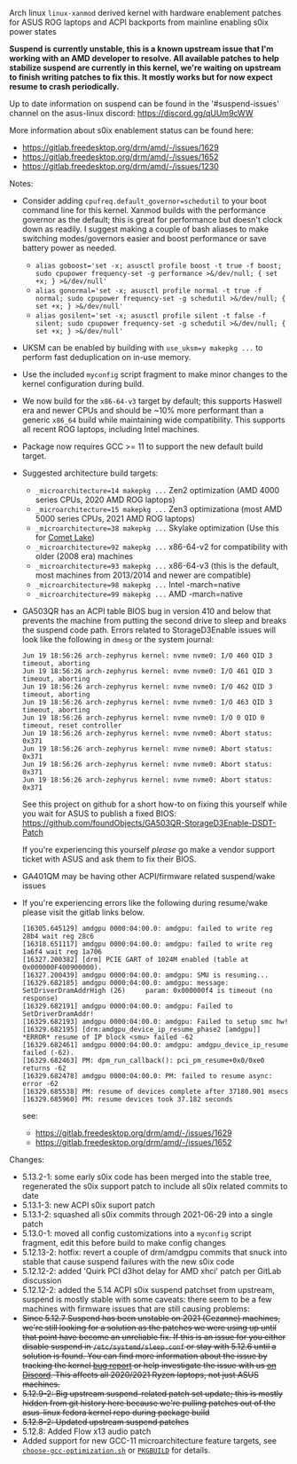 
Arch linux `linux-xanmod` derived kernel with hardware enablement patches for ASUS ROG laptops and ACPI backports from mainline enabling s0ix power states

**Suspend is currently unstable, this is a known upstream issue that I'm working with an AMD developer to resolve. All available patches to help stabilize suspend are currently in this kernel, we're waiting on upstream to finish writing patches to fix this. It mostly works but for now expect resume to crash periodically.**

Up to date information on suspend can be found in the '#suspend-issues' channel on the asus-linux discord: https://discord.gg/qUUm9cWW

More information about s0ix enablement status can be found here:
  - https://gitlab.freedesktop.org/drm/amd/-/issues/1629
  - https://gitlab.freedesktop.org/drm/amd/-/issues/1652
  - https://gitlab.freedesktop.org/drm/amd/-/issues/1230

Notes:

  - Consider adding `cpufreq.default_governor=schedutil` to your boot command line for this kernel. Xanmod builds with the performance governor as the default; this is great for performance but doesn't clock down as readily. I suggest making a couple of bash aliases to make switching modes/governors easier and boost performance or save battery power as needed.

    * `alias goboost='set -x; asusctl profile boost -t true -f boost; sudo cpupower frequency-set -g performance >&/dev/null; { set +x; } >&/dev/null'`
    * `alias gonormal='set -x; asusctl profile normal -t true -f normal; sudo cpupower frequency-set -g schedutil >&/dev/null; { set +x; } >&/dev/null'`
    * `alias gosilent='set -x; asusctl profile silent -t false -f silent; sudo cpupower frequency-set -g schedutil >&/dev/null; { set +x; } >&/dev/null'`

  - UKSM can be enabled by building with `use_uksm=y makepkg ...` to perform fast deduplication on in-use memory.

  - Use the included `myconfig` script fragment to make minor changes to the kernel configuration during build.

  - We now build for the `x86-64-v3` target by default; this supports Haswell era and newer CPUs and should be ~10% more performant than a generic `x86_64` build while maintaining wide compatibility. This supports all recent ROG laptops, including Intel machines.
  - Package now requires GCC >= 11 to support the new default build target.
  - Suggested architecture build targets:

    * `_microarchitecture=14 makepkg ...` Zen2 optimization (AMD 4000 series CPUs, 2020 AMD ROG laptops)
    * `_microarchitecture=15 makepkg ...` Zen3 optimizationa (most AMD 5000 series CPUs, 2021 AMD ROG laptops)
    * `_microarchitecture=38 makepkg ...` Skylake optimization (Use this for [Comet Lake](https://wiki.gentoo.org/wiki/Safe_CFLAGS#Skylake.2C_Kaby_Lake.2C_Kaby_Lake_R.2C_Coffee_Lake.2C_Comet_Lake))
    * `_microarchitecture=92 makepkg ...` x86-64-v2 for compatibility with older (2008 era) machines
    * `_microarchitecture=93 makepkg ...` x86-64-v3 (this is the default, most machines from 2013/2014 and newer are compatible)
    * `_microarchitecture=98 makepkg ...` Intel -march=native
    * `_microarchitecture=99 makepkg ...` AMD -march=native 

  - GA503QR has an ACPI table BIOS bug in version 410 and below that prevents the machine from putting the second drive to sleep and breaks the suspend code path.
    Errors related to StorageD3Enable issues will look like the following in `dmesg` or the system journal:
    ```log
    Jun 19 18:56:26 arch-zephyrus kernel: nvme nvme0: I/O 460 QID 3 timeout, aborting
    Jun 19 18:56:26 arch-zephyrus kernel: nvme nvme0: I/O 461 QID 3 timeout, aborting
    Jun 19 18:56:26 arch-zephyrus kernel: nvme nvme0: I/O 462 QID 3 timeout, aborting
    Jun 19 18:56:26 arch-zephyrus kernel: nvme nvme0: I/O 463 QID 3 timeout, aborting
    Jun 19 18:56:26 arch-zephyrus kernel: nvme nvme0: I/O 0 QID 0 timeout, reset controller
    Jun 19 18:56:26 arch-zephyrus kernel: nvme nvme0: Abort status: 0x371
    Jun 19 18:56:26 arch-zephyrus kernel: nvme nvme0: Abort status: 0x371
    Jun 19 18:56:26 arch-zephyrus kernel: nvme nvme0: Abort status: 0x371
    Jun 19 18:56:26 arch-zephyrus kernel: nvme nvme0: Abort status: 0x371
    ```
    See this project on github for a short how-to on fixing this yourself while you wait for ASUS to publish a fixed BIOS:
    https://github.com/foundObjects/GA503QR-StorageD3Enable-DSDT-Patch

    If you're experiencing this yourself *please* go make a vendor support ticket with ASUS and ask them to fix their BIOS.

  - GA401QM may be having other ACPI/firmware related suspend/wake issues

  - If you're experiencing errors like the following during resume/wake please visit the gitlab links below.
    ```log
    [16305.645129] amdgpu 0000:04:00.0: amdgpu: failed to write reg 28b4 wait reg 28c6
    [16318.651117] amdgpu 0000:04:00.0: amdgpu: failed to write reg 1a6f4 wait reg 1a706
    [16327.200382] [drm] PCIE GART of 1024M enabled (table at 0x000000F400900000).
    [16327.200439] amdgpu 0000:04:00.0: amdgpu: SMU is resuming...
    [16329.682185] amdgpu 0000:04:00.0: amdgpu: message: SetDriverDramAddrHigh (26) 	param: 0x000000f4 is timeout (no response)
    [16329.682191] amdgpu 0000:04:00.0: amdgpu: Failed to SetDriverDramAddr!
    [16329.682193] amdgpu 0000:04:00.0: amdgpu: Failed to setup smc hw!
    [16329.682195] [drm:amdgpu_device_ip_resume_phase2 [amdgpu]] *ERROR* resume of IP block <smu> failed -62
    [16329.682461] amdgpu 0000:04:00.0: amdgpu: amdgpu_device_ip_resume failed (-62).
    [16329.682463] PM: dpm_run_callback(): pci_pm_resume+0x0/0xe0 returns -62
    [16329.682478] amdgpu 0000:04:00.0: PM: failed to resume async: error -62
    [16329.685538] PM: resume of devices complete after 37180.901 msecs
    [16329.685960] PM: resume devices took 37.182 seconds
    ```
    see:
    - https://gitlab.freedesktop.org/drm/amd/-/issues/1629
    - https://gitlab.freedesktop.org/drm/amd/-/issues/1652


Changes:

  - 5.13.2-1:   some early s0ix code has been merged into the stable tree, regenerated the s0ix support patch to include all s0ix related commits to date
  - 5.13.1-3:   new ACPI s0ix suport patch
  - 5.13.1-2:   squashed all s0ix commits through 2021-06-29 into a single patch
  - 5.13.0-1:   moved all config customizations into a `myconfig` script fragment, edit this before build to make config changes
  - 5.12.13-2:  hotfix: revert a couple of drm/amdgpu commits that snuck into stable that cause suspend failures with the new s0ix code
  - 5.12.12-2:  added 'Quirk PCI d3hot delay for AMD xhci' patch per GitLab discussion
  - 5.12.12-2:  added the 5.14 ACPI s0ix suspend patchset from upstream, suspend is mostly stable with some caveats: there seem to be a few machines with firmware issues that are still causing problems:
  - ~~Since 5.12.7 Suspend has been unstable on 2021 (Cezanne) machines, we're still looking for a solution as the patches we were using up until that point have become an unreliable fix. If this is an issue for you either disable suspend in `/etc/systemd/sleep.conf` or stay with 5.12.6 until a solution is found. You can find more information about the issue by tracking the kernel [bug report](https://gitlab.freedesktop.org/drm/amd/-/issues/1230#note_947255) or help investigate the issue with us [on Discord](https://discord.gg/JW7yywZn). This affects all 2020/2021 Ryzen laptops, not just ASUS machines.~~
  - ~~5.12.9-2: Big upstream suspend-related patch set update; this is mostly hidden from git history here because we're pulling patches out of the asus-linux fedora kernel repo during package build~~
  - ~~5.12.8-2: Updated upstream suspend patches~~
  - 5.12.8: Added Flow x13 audio patch
  - Added support for new GCC-11 microarchitecture feature targets, see [`choose-gcc-optimization.sh`](choose-gcc-optimization.sh) or [`PKGBUILD`](PKGBUILD) for details.


